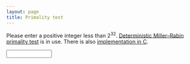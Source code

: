 ```yaml
---
layout: page
title: Primality test
---
```

Please enter a positive integer less than 2<sup>32</sup>.  [Deterministic
Miller–Rabin primality test][mr] is in use.  There is also [implementation in
C][c].

[c]: https://gist.github.com/jdh8/57c5f097e970bfe260e2
[mr]: https://en.wikipedia.org/wiki/Miller%E2%80%93Rabin_primality_test#Deterministic_variants_of_the_test

<input required id="num" type="number" inputmode="numeric" max="4294967295" min="0" step="1">
<p id="result">&nbsp;</p>
<script type="module" src="dom.js"></script>
